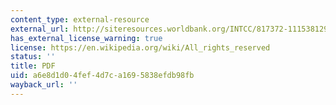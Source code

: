 ```yaml
---
content_type: external-resource
external_url: http://siteresources.worldbank.org/INTCC/817372-1115381292846/20480614/PovertyAndClimateChangePresentation2003.pdf
has_external_license_warning: true
license: https://en.wikipedia.org/wiki/All_rights_reserved
status: ''
title: PDF
uid: a6e8d1d0-4fef-4d7c-a169-5838efdb98fb
wayback_url: ''
---
```


